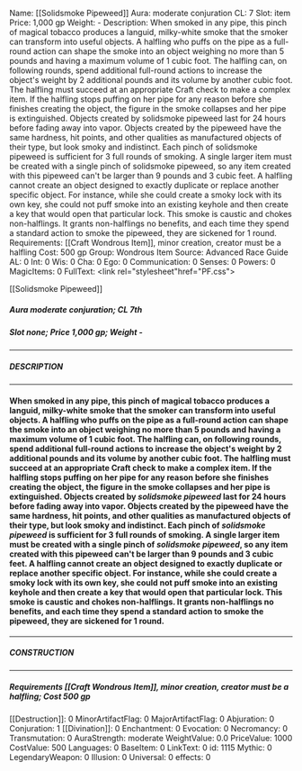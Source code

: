 Name: [[Solidsmoke Pipeweed]]
Aura: moderate conjuration
CL: 7
Slot: item
Price: 1,000 gp
Weight: -
Description: When smoked in any pipe, this pinch of magical tobacco produces a languid, milky-white smoke that the smoker can transform into useful objects. A halfling who puffs on the pipe as a full-round action can shape the smoke into an object weighing no more than 5 pounds and having a maximum volume of 1 cubic foot. The halfling can, on following rounds, spend additional full-round actions to increase the object's weight by 2 additional pounds and its volume by another cubic foot. The halfling must succeed at an appropriate Craft check to make a complex item. If the halfling stops puffing on her pipe for any reason before she finishes creating the object, the figure in the smoke collapses and her pipe is extinguished. Objects created by solidsmoke pipeweed last for 24 hours before fading away into vapor. Objects created by the pipeweed have the same hardness, hit points, and other qualities as manufactured objects of their type, but look smoky and indistinct. Each pinch of solidsmoke pipeweed is sufficient for 3 full rounds of smoking. A single larger item must be created with a single pinch of solidsmoke pipeweed, so any item created with this pipeweed can't be larger than 9 pounds and 3 cubic feet. A halfling cannot create an object designed to exactly duplicate or replace another specific object. For instance, while she could create a smoky lock with its own key, she could not puff smoke into an existing keyhole and then create a key that would open that particular lock. This smoke is caustic and chokes non-halflings. It grants non-halflings no benefits, and each time they spend a standard action to smoke the pipeweed, they are sickened for 1 round.
Requirements: [[Craft Wondrous Item]], minor creation, creator must be a halfling
Cost: 500 gp
Group: Wondrous Item
Source: Advanced Race Guide
AL: 0
Int: 0
Wis: 0
Cha: 0
Ego: 0
Communication: 0
Senses: 0
Powers: 0
MagicItems: 0
FullText: <link rel="stylesheet"href="PF.css"><div class="heading"><p class="alignleft">[[Solidsmoke Pipeweed]]</p><div style="clear: both;"></div></div><div><h5><b>Aura </b>moderate conjuration; <b>CL </b>7th</h5><h5><b>Slot </b>none; <b>Price </b>1,000 gp; <b>Weight </b>-</h5></div><hr/><div><h5><b>DESCRIPTION</b></h5></div><hr/><div><h4><p>When smoked in any pipe, this pinch of magical tobacco produces a languid, milky-white smoke that the smoker can transform into useful objects. A halfling who puffs on the pipe as a full-round action can shape the smoke into an object weighing no more than 5 pounds and having a maximum volume of 1 cubic foot. The halfling can, on following rounds, spend additional full-round actions to increase the object's weight by 2 additional pounds and its volume by another cubic foot. The halfling must succeed at an appropriate Craft check to make a complex item. If the halfling stops puffing on her pipe for any reason before she finishes creating the object, the figure in the smoke collapses and her pipe is extinguished. Objects created by <i>solidsmoke pipeweed</i> last for 24 hours before fading away into vapor. Objects created by the pipeweed have the same hardness, hit points, and other qualities as manufactured objects of their type, but look smoky and indistinct. Each pinch of <i>solidsmoke pipeweed</i> is sufficient for 3 full rounds of smoking. A single larger item must be created with a single pinch of <i>solidsmoke pipeweed</i>, so any item created with this pipeweed can't be larger than 9 pounds and 3 cubic feet. A halfling cannot create an object designed to exactly duplicate or replace another specific object. For instance, while she could create a smoky lock with its own key, she could not puff smoke into an existing keyhole and then create a key that would open that particular lock. This smoke is caustic and chokes non-halflings. It grants non-halflings no benefits, and each time they spend a standard action to smoke the pipeweed, they are sickened for 1 round.</p></h4></div><hr/><div><h5><b>CONSTRUCTION</b></h5></div><hr/><div><h5><b>Requirements </b>[[Craft Wondrous Item]], <i>minor creation</i>, creator must be a halfling; <b>Cost </b>500 gp</h5></div>
[[Destruction]]: 0
MinorArtifactFlag: 0
MajorArtifactFlag: 0
Abjuration: 0
Conjuration: 1
[[Divination]]: 0
Enchantment: 0
Evocation: 0
Necromancy: 0
Transmutation: 0
AuraStrength: moderate
WeightValue: 0.0
PriceValue: 1000
CostValue: 500
Languages: 0
BaseItem: 0
LinkText: 0
id: 1115
Mythic: 0
LegendaryWeapon: 0
Illusion: 0
Universal: 0
effects: 0
